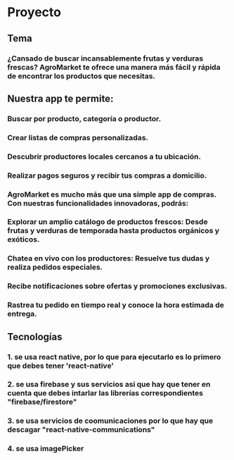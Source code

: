 # Proyecto
## Tema
### ¿Cansado de buscar incansablemente frutas y verduras frescas? AgroMarket te ofrece una manera más fácil y rápida de encontrar los productos que necesitas.

## Nuestra app te permite:

### Buscar por producto, categoría o productor.
### Crear listas de compras personalizadas.
### Descubrir productores locales cercanos a tu ubicación.
### Realizar pagos seguros y recibir tus compras a domicilio.


### AgroMarket es mucho más que una simple app de compras. Con nuestras funcionalidades innovadoras, podrás:

### Explorar un amplio catálogo de productos frescos: Desde frutas y verduras de temporada hasta productos orgánicos y exóticos.
### Chatea en vivo con los productores: Resuelve tus dudas y realiza pedidos especiales.
### Recibe notificaciones sobre ofertas y promociones exclusivas.
### Rastrea tu pedido en tiempo real y conoce la hora estimada de entrega.


## Tecnologías 
### 1.  se usa react native, por lo que para ejecutarlo es lo primero que debes tener 'react-native'
### 2.  se usa firebase y sus servicios asi que hay que tener en cuenta que debes intarlar las librerías correspondientes "firebase/firestore"
### 3.  se usa servicios de coomunicaciones por lo que hay que descagar "react-native-communications"
### 4.  se usa imagePicker 

